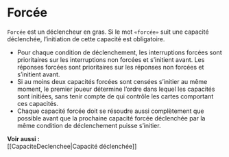 # Forcée
`Forcée` est un déclencheur en gras. Si le mot `«forcée»` suit une capacité déclenchée, l’initiation de cette capacité est obligatoire.

- Pour chaque condition de déclenchement, les interruptions forcées sont prioritaires sur les interruptions non forcées et s’initient avant. Les réponses forcées sont prioritaires sur les réponses non forcées et s’initient avant.
- Si au moins deux capacités forcées sont censées s’initier au même moment, le premier joueur détermine l’ordre dans lequel les capacités sont initiées, sans tenir compte de qui contrôle les cartes comportant ces capacités.
- Chaque capacité forcée doit se résoudre aussi complètement que possible avant que la prochaine capacité forcée déclenchée par la même condition de déclenchement puisse s’initier. 

**Voir aussi :**  
[[CapaciteDeclenchee|Capacité déclenchée]]